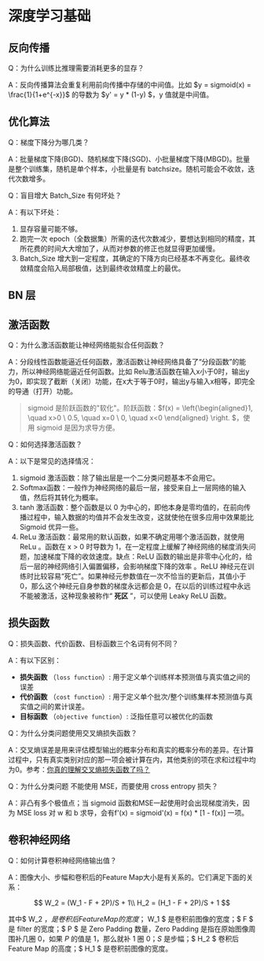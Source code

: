 # 深度学习基础

## 反向传播

Q：为什么训练比推理需要消耗更多的显存？

A：反向传播算法会重复利用前向传播中存储的中间值。比如 $y = sigmoid(x) =  \frac{1}{1+e^{-x}}$ 的导数为 $y' = y * (1-y) $，y 值就是中间值。

## 优化算法

Q：梯度下降分为哪几类？

A：批量梯度下降(BGD)、随机梯度下降(SGD)、小批量梯度下降(MBGD)。批量是整个训练集，随机是单个样本，小批量是有 batchsize。随机可能会不收敛，迭代次数增多。

Q：盲目增大 Batch_Size 有何坏处？

A：有以下坏处：

1. 显存容量可能不够。
2. 跑完一次 epoch（全数据集）所需的迭代次数减少，要想达到相同的精度，其所花费的时间大大增加了，从而对参数的修正也就显得更加缓慢。
3. Batch_Size 增大到一定程度，其确定的下降方向已经基本不再变化。最终收敛精度会陷入局部极值，达到最终收敛精度上的最优。

## BN 层




## 激活函数

Q：为什么激活函数能让神经网络能拟合任何函数？

A：分段线性函数能逼近任何函数，激活函数让神经网络具备了“分段函数”的能力，所以神经网络能逼近任何函数。比如 Relu激活函数在输入x小于0时，输出y为0，即实现了截断（关闭）功能，在x大于等于0时，输出y与输入x相等，即完全的导通（打开）功能。

> sigmoid 是阶跃函数的"软化"。阶跃函数：$f(x) =  \left\{\begin{aligned}1, \quad x>0 \\ 0.5, \quad x=0 \\ 0, \quad x<0  \end{aligned} \right. $，使用 sigmoid 是因为求导方便。

Q：如何选择激活函数？

A：以下是常见的选择情况：

1. sigmoid 激活函数：除了输出层是一个二分类问题基本不会用它。
2. Softmax函数：一般作为神经网络的最后一层，接受来自上一层网络的输入值，然后将其转化为概率。
3. tanh 激活函数：整个函数是以 0 为中心的，即他本身是零均值的，在前向传播过程中，输入数据的均值并不会发生改变，这就使他在很多应用中效果能比 Sigmoid 优异一些。
4. ReLu 激活函数：最常用的默认函数，如果不确定用哪个激活函数，就使用 ReLu 。函数在 x > 0 时导数为 1，在一定程度上缓解了神经网络的梯度消失问题，加速梯度下降的收敛速度。缺点：ReLU 函数的输出是非零中心化的，给后一层的神经网络引入偏置偏移，会影响梯度下降的效率 。ReLU 神经元在训练时比较容易“死亡”。如果神经元参数值在一次不恰当的更新后，其值小于 0，那么这个神经元自身参数的梯度永远都会是 0，在以后的训练过程中永远不能被激活，这种现象被称作“ **死区** ”，可以使用 Leaky ReLU 函数。

## 损失函数

Q：损失函数、代价函数、目标函数三个名词有何不同？

A：有以下区别：

* **损失函数** （`loss function`）: 用于定义单个训练样本预测值与真实值之间的误差
* **代价函数** （`cost function`）: 用于定义单个批次/整个训练集样本预测值与真实值之间的累计误差。
* **目标函数** （`objective function`）: 泛指任意可以被优化的函数

Q：为什么分类问题使用交叉熵损失函数？

A：交叉熵误差是用来评估模型输出的概率分布和真实的概率分布的差异。在计算过程中，只有真实类别对应的那一项会被计算在内，其他类别的项在求和过程中均为0。参考：[你真的理解交叉熵损失函数了吗？](https://www.bilibili.com/video/BV1mZ4y1R76t/?spm_id_from=333.337.search-card.all.click&vd_source=da7944bcc998e29818ec76ea9c6f1f47)

Q：为什么分类问题 不能使用 MSE，而要使用 cross entropy 损失？

A：非凸有多个极值点；当 sigmoid 函数和MSE一起使用时会出现梯度消失，因为 MSE loss 对 w 和 b 求导，会有f'(x) = sigmoid'(x)  = f(x) * [1 - f(x)] 一项。

## 卷积神经网络

Q：如何计算卷积神经网络输出值？

A：图像大小、步幅和卷积后的Feature Map大小是有关系的。它们满足下面的关系：

$$
W_2 = (W_1 - F + 2P)/S + 1\\
H_2 = (H_1 - F + 2P)/S + 1
$$

其中$ W_2 $， 是卷积后 Feature Map 的宽度；$ W_1 $ 是卷积前图像的宽度；$ F $ 是 filter 的宽度；$ P $ 是 Zero Padding 数量，Zero Padding 是指在原始图像周围补几圈 $0$，如果 $P$ 的值是 $1$，那么就补 $1$ 圈 $0$；$S$ 是步幅；$ H_2 $ 卷积后 Feature Map 的高度；$ H_1 $ 是卷积前图像的宽度。
